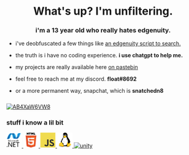 <h1 align="center">What's up? I'm unfiltering.</h1>
<h3 align="center">i'm a 13 year old who really hates edgenuity.</h3>

- i've deobfuscated a few things like [an edgenuity script to search.](https://pastebin.com/KUBjvPzr)

- the truth is i have no coding experience. **i use chatgpt to help me.**

- my projects are really available here [on pastebin](https://pastebin.com/u/unfiltering)

- feel free to reach me at my discord. **float#8692**

- or a more permanent way, snapchat, which is **snatchedn8**

<h3 align="left"></h3>
<p align="left">
<a href="https://pastebin.com/u/unfiltering" target="blank"><img align="center" src="https://www.google.com/url?sa=i&url=https%3A%2F%2Fen.wikipedia.org%2Fwiki%2FPastebin.com&psig=AOvVaw2RAcNpfOpOSaDQ05akS5j3&ust=1676579184772000&source=images&cd=vfe&ved=0CA8QjRxqFwoTCPCE4KiumP0CFQAAAAAdAAAAABAE" alt="AB4XaW6VW8" height="30" width="40" /></a>
</p>

<h3 align="left">stuff i know a lil bit</h3>
<p align="left"> <a href="https://dotnet.microsoft.com/" target="_blank" rel="noreferrer"> <img src="https://raw.githubusercontent.com/devicons/devicon/master/icons/dot-net/dot-net-original-wordmark.svg" alt="dotnet" width="40" height="40"/> </a> <a href="https://www.w3.org/html/" target="_blank" rel="noreferrer"> <img src="https://raw.githubusercontent.com/devicons/devicon/master/icons/html5/html5-original-wordmark.svg" alt="html5" width="40" height="40"/> </a> <a href="https://developer.mozilla.org/en-US/docs/Web/JavaScript" target="_blank" rel="noreferrer"> <img src="https://raw.githubusercontent.com/devicons/devicon/master/icons/javascript/javascript-original.svg" alt="javascript" width="40" height="40"/> </a> <a href="https://www.linux.org/" target="_blank" rel="noreferrer"> <img src="https://raw.githubusercontent.com/devicons/devicon/master/icons/linux/linux-original.svg" alt="linux" width="40" height="40"/> </a> <a href="https://unity.com/" target="_blank" rel="noreferrer"> <img src="https://www.vectorlogo.zone/logos/unity3d/unity3d-icon.svg" alt="unity" width="40" height="40"/> </a> </p>
